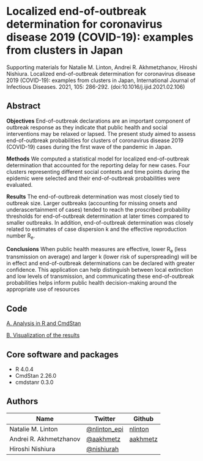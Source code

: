 # Localized end-of-outbreak determination for coronavirus disease 2019 (COVID-19): examples from clusters in Japan

Supporting materials for Natalie M. Linton, Andrei R. Akhmetzhanov, Hiroshi Nishiura. Localized end-of-outbreak determination for coronavirus disease 2019 (COVID-19): examples from clusters in Japan, International Journal of Infectious Diseases. 2021, 105: 286-292. (doi:10.1016/j.ijid.2021.02.106)

## Abstract
<b>Objectives</b> End-of-outbreak declarations are an important component of outbreak response as they indicate that public health and social interventions may be relaxed or lapsed. The present study aimed to assess end-of-outbreak probabilities for clusters of coronavirus disease 2019 (COVID-19) cases during the first wave of the pandemic in Japan.

<b>Methods</b> We computed a statistical model for localized end-of-outbreak determination that accounted for the reporting delay for new cases. Four clusters representing different social contexts and time points during the epidemic were selected and their end-of-outbreak probabilities were evaluated.

<b>Results</b> The end-of-outbreak determination was most closely tied to outbreak size. Larger outbreaks (accounting for missing onsets and underascertainment of cases) tended to reach the proscribed probability thresholds for end-of-outbreak determination at later times compared to smaller outbreaks. In addition, end-of-outbreak determination was closely related to estimates of case dispersion k and the effective reproduction number R<sub>e</sub>.

<b>Conclusions</b> When public health measures are effective, lower R<sub>e</sub> (less transmission on average) and larger k (lower risk of superspreading) will be in effect and end-of-outbreak determinations can be declared with greater confidence. This application can help distinguish between local extinction and low levels of transmission, and communicating these end-of-outbreak probabilities helps inform public health decision-making around the appropriate use of resources

## Code

[A. Analysis in R and CmdStan](https://nbviewer.jupyter.org/github/nlinton/covid19_eoo/tree/master/scripts/A.eoo_calculating_the_probabilities.ipynb)

[B. Visualization of the results](https://nbviewer.jupyter.org/github/nlinton/covid19_eoo/tree/master/scripts/B.eoo_figure1.ipynb)

## Core software and packages
* R 4.0.4
* CmdStan 2.26.0
* cmdstanr 0.3.0


## Authors
Name|Twitter|Github|
---|---|---|
Natalie M. Linton|[@nlinton_epi](https://twitter.com/nlinton_epi)|[nlinton](https://github.com/nlinton/)
Andrei R. Akhmetzhanov|[@aakhmetz](https://twitter.com/aakhmetz)|[aakhmetz](https://github.com/aakhmetz/)
Hiroshi Nishiura|[@nishiurah](https://twitter.com/nishiurah/)||
